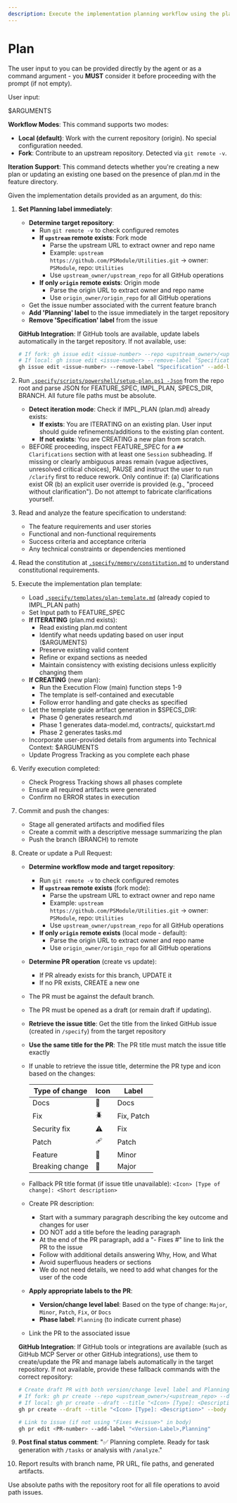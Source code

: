 ```yaml
---
description: Execute the implementation planning workflow using the plan template to generate design artifacts.
---
```


# Plan

The user input to you can be provided directly by the agent or as a command argument - you **MUST** consider it before proceeding with the prompt (if not empty).

User input:

$ARGUMENTS

**Workflow Modes**: This command supports two modes:
- **Local (default)**: Work with the current repository (origin). No special configuration needed.
- **Fork**: Contribute to an upstream repository. Detected via `git remote -v`.

**Iteration Support**: This command detects whether you're creating a new plan or updating an existing one based on the presence of plan.md in the feature directory.

Given the implementation details provided as an argument, do this:

1. **Set Planning label immediately**:
   - **Determine target repository**:
     - Run `git remote -v` to check configured remotes
     - **If `upstream` remote exists**: Fork mode
       - Parse the upstream URL to extract owner and repo name
       - Example: `upstream https://github.com/PSModule/Utilities.git` → owner: `PSModule`, repo: `Utilities`
       - Use `upstream_owner/upstream_repo` for all GitHub operations
     - **If only `origin` remote exists**: Origin mode
       - Parse the origin URL to extract owner and repo name
       - Use `origin_owner/origin_repo` for all GitHub operations
   - Get the issue number associated with the current feature branch
   - **Add 'Planning' label** to the issue immediately in the target repository
   - **Remove 'Specification' label** from the issue

   **GitHub Integration**: If GitHub tools are available, update labels automatically in the target repository. If not available, use:
   ```bash
   # If fork: gh issue edit <issue-number> --repo <upstream_owner>/<upstream_repo> --remove-label "Specification" --add-label "Planning"
   # If local: gh issue edit <issue-number> --remove-label "Specification" --add-label "Planning"
   gh issue edit <issue-number> --remove-label "Specification" --add-label "Planning"
   ```

2. Run [`.specify/scripts/powershell/setup-plan.ps1 -Json`](../../.specify/scripts/powershell/setup-plan.ps1) from the repo root and parse JSON for FEATURE_SPEC, IMPL_PLAN, SPECS_DIR, BRANCH. All future file paths must be absolute.
   - **Detect iteration mode**: Check if IMPL_PLAN (plan.md) already exists:
     - **If exists**: You are ITERATING on an existing plan. User input should guide refinements/additions to the existing plan content.
     - **If not exists**: You are CREATING a new plan from scratch.
   - BEFORE proceeding, inspect FEATURE_SPEC for a `## Clarifications` section with at least one `Session` subheading. If missing or clearly ambiguous areas remain (vague adjectives, unresolved critical choices), PAUSE and instruct the user to run `/clarify` first to reduce rework. Only continue if: (a) Clarifications exist OR (b) an explicit user override is provided (e.g., "proceed without clarification"). Do not attempt to fabricate clarifications yourself.

3. Read and analyze the feature specification to understand:
   - The feature requirements and user stories
   - Functional and non-functional requirements
   - Success criteria and acceptance criteria
   - Any technical constraints or dependencies mentioned

4. Read the constitution at [`.specify/memory/constitution.md`](../../.specify/memory/constitution.md) to understand constitutional requirements.

5. Execute the implementation plan template:
   - Load [`.specify/templates/plan-template.md`](../../.specify/templates/plan-template.md) (already copied to IMPL_PLAN path)
   - Set Input path to FEATURE_SPEC
   - **If ITERATING** (plan.md exists):
     - Read existing plan.md content
     - Identify what needs updating based on user input ($ARGUMENTS)
     - Preserve existing valid content
     - Refine or expand sections as needed
     - Maintain consistency with existing decisions unless explicitly changing them
   - **If CREATING** (new plan):
     - Run the Execution Flow (main) function steps 1-9
     - The template is self-contained and executable
     - Follow error handling and gate checks as specified
   - Let the template guide artifact generation in $SPECS_DIR:
     * Phase 0 generates research.md
     * Phase 1 generates data-model.md, contracts/, quickstart.md
     * Phase 2 generates tasks.md
   - Incorporate user-provided details from arguments into Technical Context: $ARGUMENTS
   - Update Progress Tracking as you complete each phase

6. Verify execution completed:
   - Check Progress Tracking shows all phases complete
   - Ensure all required artifacts were generated
   - Confirm no ERROR states in execution

7. Commit and push the changes:
   - Stage all generated artifacts and modified files
   - Create a commit with a descriptive message summarizing the plan
   - Push the branch (BRANCH) to remote

8. Create or update a Pull Request:
   - **Determine workflow mode and target repository**:
     - Run `git remote -v` to check configured remotes
     - **If `upstream` remote exists** (fork mode):
       - Parse the upstream URL to extract owner and repo name
       - Example: `upstream https://github.com/PSModule/Utilities.git` → owner: `PSModule`, repo: `Utilities`
       - Use `upstream_owner/upstream_repo` for all GitHub operations
     - **If only `origin` remote exists** (local mode - default):
       - Parse the origin URL to extract owner and repo name
       - Use `origin_owner/origin_repo` for all GitHub operations
   - **Determine PR operation** (create vs update):
     - If PR already exists for this branch, UPDATE it
     - If no PR exists, CREATE a new one
   - The PR must be against the default branch.
   - The PR must be opened as a draft (or remain draft if updating).
   - **Retrieve the issue title**: Get the title from the linked GitHub issue (created in `/specify`) from the target repository
   - **Use the same title for the PR**: The PR title must match the issue title exactly
   - If unable to retrieve the issue title, determine the PR type and icon based on the changes:

     | Type of change | Icon | Label |
     |-|-|-|
     | Docs | 📖 | Docs |
     | Fix | 🪲 | Fix, Patch |
     | Security fix | ⚠️ | Fix |
     | Patch | 🩹 | Patch |
     | Feature | 🚀 | Minor |
     | Breaking change | 🌟 | Major |

   - Fallback PR title format (if issue title unavailable): `<Icon> [Type of change]: <Short description>`
   - Create PR description:
     * Start with a summary paragraph describing the key outcome and changes for user
     * DO NOT add a title before the leading paragraph
     * At the end of the PR paragraph, add a "- Fixes #<issue-number>" line to link the PR to the issue
     * Follow with additional details answering Why, How, and What
     * Avoid superfluous headers or sections
     * We do not need details, we need to add what changes for the user of the code
   - **Apply appropriate labels to the PR**:
     * **Version/change level label**: Based on the type of change: `Major`, `Minor`, `Patch`, `Fix`, or `Docs`
     * **Phase label**: `Planning` (to indicate current phase)
   - Link the PR to the associated issue

   **GitHub Integration**: If GitHub tools or integrations are available (such as GitHub MCP Server or other GitHub integrations), use them to create/update the PR and manage labels automatically in the target repository. If not available, provide these fallback commands with the correct repository:
   ```bash
   # Create draft PR with both version/change level label and Planning label
   # If fork: gh pr create --repo <upstream_owner>/<upstream_repo> --draft --title "<Icon> [Type]: <Description>" --body "<PR description>" --label "<Version-Label>,Planning"
   # If local: gh pr create --draft --title "<Icon> [Type]: <Description>" --body "<PR description>" --label "<Version-Label>,Planning"
   gh pr create --draft --title "<Icon> [Type]: <Description>" --body "<PR description>" --label "<Version-Label>,Planning"

   # Link to issue (if not using "Fixes #<issue>" in body)
   gh pr edit <PR-number> --add-label "<Version-Label>,Planning"
   ```

9. **Post final status comment**: "✅ Planning complete. Ready for task generation with `/tasks` or analysis with `/analyze`."

10. Report results with branch name, PR URL, file paths, and generated artifacts.

Use absolute paths with the repository root for all file operations to avoid path issues.
